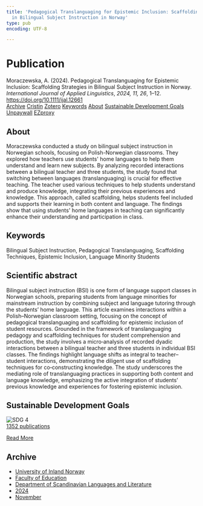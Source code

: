```yaml
---
title: 'Pedagogical Translanguaging for Epistemic Inclusion: Scaffolding Strategies
  in Bilingual Subject Instruction in Norway'
type: pub
encoding: UTF-8

---
```

<h1>Publication</h1>
<article id="csl-bib-container-UDWAXPTC" class="csl-bib-container">
  <div class="csl-bib-body"> <div class="csl-entry">Moraczewska, A. (2024). Pedagogical Translanguaging for Epistemic Inclusion: Scaffolding Strategies in Bilingual Subject Instruction in Norway. <i>International Journal of Applied Linguistics</i>, <i>2024, 11, 26</i>, 1–12. <a href="https://doi.org/10.1111/ijal.12661">https://doi.org/10.1111/ijal.12661</a></div> </div>
  <div class="csl-bib-buttons">
    <a href="#taxonomy-article-UDWAXPTC" alt="archive" class="csl-bib-button">Archive</a>
    <a href="https://app.cristin.no/results/show.jsf?id=2323736" alt="Cristin" class="csl-bib-button">Cristin</a>
    <a href="http://zotero.org/groups/5881554/items/UDWAXPTC" alt="Zotero" class="csl-bib-button">Zotero</a>
    <a href="#keywords-article-UDWAXPTC" alt="keywords" class="csl-bib-button">Keywords</a>
    <a href="#about-article-UDWAXPTC" alt="about_pub" class="csl-bib-button">About</a>
    <a href="#sdg-article-UDWAXPTC" alt="sdg" class="csl-bib-button">Sustainable Development Goals</a>
    <a href="https://doi.org/10.1111/ijal.12661" alt="Unpaywall" class="csl-bib-button">Unpaywall</a>
    <a href="https://doi.org/10.1111/ijal.12661" alt="EZproxy" class="csl-bib-button">EZproxy</a>
  </div>
  <div id="csl-bib-meta-container-UDWAXPTC"></div>
</article>
<div id="csl-bib-meta-UDWAXPTC" class="csl-bib-meta">
  <article id="about-article-UDWAXPTC" class="about_pub-article">
    <h1>About</h1>
    Moraczewska conducted a study on bilingual subject instruction in Norwegian schools, focusing on Polish-Norwegian classrooms. They explored how teachers use students' home languages to help them understand and learn new subjects. By analyzing recorded interactions between a bilingual teacher and three students, the study found that switching between languages (translanguaging) is crucial for effective teaching. The teacher used various techniques to help students understand and produce knowledge, integrating their previous experiences and knowledge. This approach, called scaffolding, helps students feel included and supports their learning in both content and language. The findings show that using students' home languages in teaching can significantly enhance their understanding and participation in class.
  </article>
  <article id="keywords-article-UDWAXPTC" class="keywords-article">
    <h1>Keywords</h1>
    Bilingual Subject Instruction, Pedagogical Translanguaging, Scaffolding Techniques, Epistemic Inclusion, Language Minority Students
  </article>
  <article id="abstract-article-UDWAXPTC" class="abstract-article">
    <h1>Scientific abstract</h1>
    Bilingual subject instruction (BSI) is one form of language support classes in Norwegian schools, preparing students from language minorities for mainstream instruction by combining subject and language tutoring through the students’ home language. This article examines interactions within a Polish–Norwegian classroom setting, focusing on the concept of pedagogical translanguaging and scaffolding for epistemic inclusion of student resources. Grounded in the framework of translanguaging pedagogy and scaffolding techniques for student comprehension and production, the study involves a micro‐analysis of recorded dyadic interactions between a bilingual teacher and three students in individual BSI classes. The findings highlight language shifts as integral to teacher–student interactions, demonstrating the diligent use of scaffolding techniques for co‐constructing knowledge. The study underscores the mediating role of translanguaging practices in supporting both content and language knowledge, emphasizing the active integration of students’ previous knowledge and experiences for fostering epistemic inclusion.
  </article>
  <article id="sdg-article-UDWAXPTC" class="sdg-article">
    <h1>Sustainable Development Goals</h1>
    <div class="sdg-container"><div id="sdg4" class="sdg">
        <img src="{{< params subfolder >}}images/sdg/sdg04_en.png" class="image" alt="SDG 4">
        <div class="sdg-overlay">
          <a href="/en/archive/?key=?sdg=4#archive" class="sdg-publication-count"><span>1352</span> publications</a>
          <p><a href="https://sdgs.un.org/goals/goal4" class="sdg-read-more">Read More</a></p>
        </div>
      </div></div>
  </article>
  <article id="taxonomy-article-UDWAXPTC" class="taxonomy-article">
    <h1>Archive</h1>
    <ul>
      <li>
        <a href="/en/archive/?key=3DCRN523">University of Inland Norway</a>
      </li>
      <li>
        <a href="/en/archive/?key=WYNZA47F">Faculty of Education</a>
      </li>
      <li>
        <a href="/en/archive/?key=T9U6ILTU">Department of Scandinavian Languages and Literature</a>
      </li>
      <li>
        <a href="/en/archive/?key=CAQL5F23">2024</a>
      </li>
      <li>
        <a href="/en/archive/?key=Y4X7E3SB">November</a>
      </li>
    </ul>
  </article>
</div>

